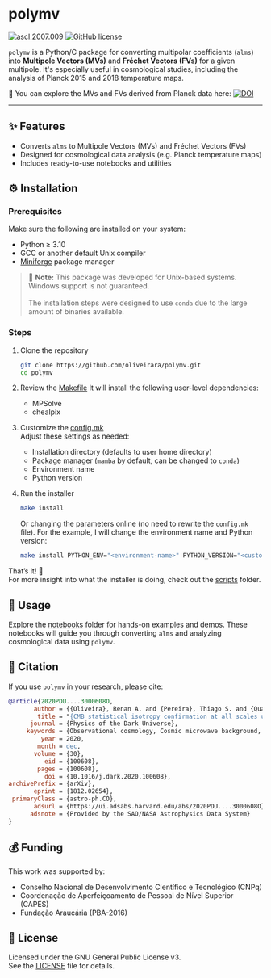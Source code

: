 # polymv

<a href="http://ascl.net/2007.009"><img src="https://img.shields.io/badge/ascl-2007.009-blue.svg?colorB=262255" alt="ascl:2007.009" /></a> [![GitHub license](https://img.shields.io/github/license/oliveirara/polymv)](https://github.com/oliveirara/polymv/blob/master/LICENSE)

`polymv` is a Python/C package for converting multipolar coefficients (`alms`) into **Multipole Vectors (MVs)** and **Fréchet Vectors (FVs)** for a given multipole. It's especially useful in cosmological studies, including the analysis of Planck 2015 and 2018 temperature maps.

🔭 You can explore the MVs and FVs derived from Planck data here: [![DOI](https://zenodo.org/badge/DOI/10.5281/zenodo.3866410.svg)](https://doi.org/10.5281/zenodo.3866410)

---

## ✨ Features

- Converts `alms` to Multipole Vectors (MVs) and Fréchet Vectors (FVs)
- Designed for cosmological data analysis (e.g. Planck temperature maps)
- Includes ready-to-use notebooks and utilities

## ⚙️ Installation

### Prerequisites

Make sure the following are installed on your system:

- Python ≥ 3.10
- GCC or another default Unix compiler
- [Miniforge](https://github.com/conda-forge/miniforge) package manager

> 🛑 **Note:** This package was developed for Unix-based systems. Windows support is not guaranteed. \
> \
> The installation steps were designed to use `conda` due to the large amount of binaries available.

### Steps

1. Clone the repository
   ```bash
   git clone https://github.com/oliveirara/polymv.git
   cd polymv
   ```

2. Review the [Makefile](./Makefile)
   It will install the following user-level dependencies:
   - MPSolve
   - chealpix

3. Customize the [config.mk](./config.mk)  
   Adjust these settings as needed:
   - Installation directory (defaults to user home directory)
   - Package manager (`mamba` by default, can be changed to `conda`)
   - Environment name
   - Python version

4. Run the installer
   ```bash
   make install
   ```

   Or changing the parameters online (no need to rewrite the `config.mk` file). For the example, I will change the environment name and Python version:
   ```bash
   make install PYTHON_ENV="<environment-name>" PYTHON_VERSION="<custom-python-version>"
   ```

That’s it! 🎉  
For more insight into what the installer is doing, check out the [scripts](./scripts/) folder.

## 🧪 Usage

Explore the [notebooks](./notebooks/) folder for hands-on examples and demos. These notebooks will guide you through converting `alms` and analyzing cosmological data using `polymv`.

## 📝 Citation

If you use `polymv` in your research, please cite:

```bibtex
@article{2020PDU....3000608O,
       author = {{Oliveira}, Renan A. and {Pereira}, Thiago S. and {Quartin}, Miguel},
        title = "{CMB statistical isotropy confirmation at all scales using multipole vectors}",
      journal = {Physics of the Dark Universe},
     keywords = {Observational cosmology, Cosmic microwave background, Statistical isotropy, Multipole vectors, Astrophysics - Cosmology and Nongalactic Astrophysics, Astrophysics - Instrumentation and Methods for Astrophysics, General Relativity and Quantum Cosmology},
         year = 2020,
        month = dec,
       volume = {30},
          eid = {100608},
        pages = {100608},
          doi = {10.1016/j.dark.2020.100608},
archivePrefix = {arXiv},
       eprint = {1812.02654},
 primaryClass = {astro-ph.CO},
       adsurl = {https://ui.adsabs.harvard.edu/abs/2020PDU....3000608O},
      adsnote = {Provided by the SAO/NASA Astrophysics Data System}
}
```

## 💰 Funding

This work was supported by:

- Conselho Nacional de Desenvolvimento Científico e Tecnológico (CNPq)  
- Coordenação de Aperfeiçoamento de Pessoal de Nível Superior (CAPES)  
- Fundação Araucária (PBA-2016)

## 📄 License

Licensed under the GNU General Public License v3.  
See the [LICENSE](./LICENSE) file for details.
